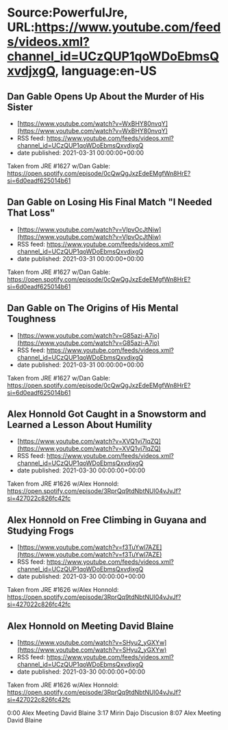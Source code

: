 # Source:PowerfulJre, URL:https://www.youtube.com/feeds/videos.xml?channel_id=UCzQUP1qoWDoEbmsQxvdjxgQ, language:en-US

## Dan Gable Opens Up About the Murder of His Sister
 - [https://www.youtube.com/watch?v=WxBHY80nvqY](https://www.youtube.com/watch?v=WxBHY80nvqY)
 - RSS feed: https://www.youtube.com/feeds/videos.xml?channel_id=UCzQUP1qoWDoEbmsQxvdjxgQ
 - date published: 2021-03-31 00:00:00+00:00

Taken from JRE #1627 w/Dan Gable:
https://open.spotify.com/episode/0cQwQgJxzEdeEMgfWn8HrE?si=6d0eadf625014b61

## Dan Gable on Losing His Final Match "I Needed That Loss"
 - [https://www.youtube.com/watch?v=VIpvOcJtNiw](https://www.youtube.com/watch?v=VIpvOcJtNiw)
 - RSS feed: https://www.youtube.com/feeds/videos.xml?channel_id=UCzQUP1qoWDoEbmsQxvdjxgQ
 - date published: 2021-03-31 00:00:00+00:00

Taken from JRE #1627 w/Dan Gable:
https://open.spotify.com/episode/0cQwQgJxzEdeEMgfWn8HrE?si=6d0eadf625014b61

## Dan Gable on The Origins of His Mental Toughness
 - [https://www.youtube.com/watch?v=G85azi-A7io](https://www.youtube.com/watch?v=G85azi-A7io)
 - RSS feed: https://www.youtube.com/feeds/videos.xml?channel_id=UCzQUP1qoWDoEbmsQxvdjxgQ
 - date published: 2021-03-31 00:00:00+00:00

Taken from JRE #1627 w/Dan Gable:
https://open.spotify.com/episode/0cQwQgJxzEdeEMgfWn8HrE?si=6d0eadf625014b61

## Alex Honnold Got Caught in a Snowstorm and Learned a Lesson About Humility
 - [https://www.youtube.com/watch?v=XVQ1vj7lqZQ](https://www.youtube.com/watch?v=XVQ1vj7lqZQ)
 - RSS feed: https://www.youtube.com/feeds/videos.xml?channel_id=UCzQUP1qoWDoEbmsQxvdjxgQ
 - date published: 2021-03-30 00:00:00+00:00

Taken from JRE #1626 w/Alex Honnold:
https://open.spotify.com/episode/3RprQq9tdNbtNUl04vJvJf?si=427022c826fc42fc

## Alex Honnold on Free Climbing in Guyana and Studying Frogs
 - [https://www.youtube.com/watch?v=f3TuYwl7AZE](https://www.youtube.com/watch?v=f3TuYwl7AZE)
 - RSS feed: https://www.youtube.com/feeds/videos.xml?channel_id=UCzQUP1qoWDoEbmsQxvdjxgQ
 - date published: 2021-03-30 00:00:00+00:00

Taken from JRE #1626 w/Alex Honnold:
https://open.spotify.com/episode/3RprQq9tdNbtNUl04vJvJf?si=427022c826fc42fc

## Alex Honnold on Meeting David Blaine
 - [https://www.youtube.com/watch?v=SHyu2_yGXYw](https://www.youtube.com/watch?v=SHyu2_yGXYw)
 - RSS feed: https://www.youtube.com/feeds/videos.xml?channel_id=UCzQUP1qoWDoEbmsQxvdjxgQ
 - date published: 2021-03-30 00:00:00+00:00

Taken from JRE #1626 w/Alex Honnold:
https://open.spotify.com/episode/3RprQq9tdNbtNUl04vJvJf?si=427022c826fc42fc

0:00 Alex Meeting David Blaine 
3:17 Mirin Dajo Discusion
8:07 Alex Meeting David Blaine

